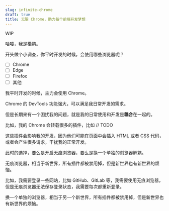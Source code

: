 ```yaml
---
slug: infinite-chrome
draft: true
title: 无限 Chrome，助力每个前端开发梦想
---
```


WIP

哈喽，我是楷鹏。

开头做个小调查，你平时开发的时候，会使用哪些浏览器呢？

- [ ] Chrome
- [ ] Edge
- [ ] Firefox
- [ ] 其他

我平时开发的时候，主力会使用 Chrome。

Chrome 的 DevTools 功能强大，可以满足我日常开发的需求。

但是长期来有一个困扰我的问题，就是我的日常使用和开发是**耦合**在一起的。

比如，我的 Chrome 会转载很多的插件，比如 // TODO

这些插件会影响我的开发，因为他们可能在页面中会插入 HTML 或者 CSS 代码，或者会产生很多请求，干扰我的正常开发。

<!-- 展示 DevTools 的 layer Tab，查看插入的豆包、Cubox 插件  -->

此时的选择，要么是开启无痕浏览器，要么是换一个单独的浏览器解耦。

无痕浏览器，相当于新世界，所有插件都被禁用掉，但是新世界也有新世界的烦恼。

比如，我需要登录一些网站，比如 GitHub、GitLab 等，我需要使用无痕浏览器，但是无痕浏览器无法保存登录状态，我需要每次都重新登录。


换一个单独的浏览器，相当于另一个新世界，所有插件都被禁用掉，但是新世界也有新世界的烦恼。





